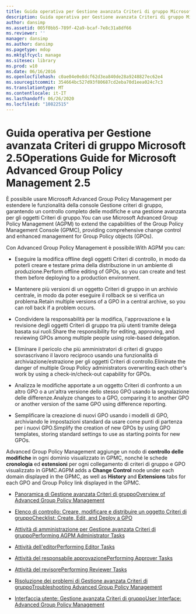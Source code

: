 ```yaml
---
title: Guida operativa per Gestione avanzata Criteri di gruppo Microsoft 2.5
description: Guida operativa per Gestione avanzata Criteri di gruppo Microsoft 2.5
author: dansimp
ms.assetid: 005f0bb5-789f-42a9-bcaf-7e8c31a8df66
ms.reviewer: ''
manager: dansimp
ms.author: dansimp
ms.pagetype: mdop
ms.mktglfcycl: manage
ms.sitesec: library
ms.prod: w10
ms.date: 06/16/2016
ms.openlocfilehash: c0ae04e0e8dcf62d3ea840de28a9248827ec62e4
ms.sourcegitcommit: 354664bc527d93f80687cd2eba70d1eea024c7c3
ms.translationtype: MT
ms.contentlocale: it-IT
ms.lasthandoff: 06/26/2020
ms.locfileid: "10822515"
---
```

# <span data-ttu-id="cc565-103">Guida operativa per Gestione avanzata Criteri di gruppo Microsoft 2.5</span><span class="sxs-lookup"><span data-stu-id="cc565-103">Operations Guide for Microsoft Advanced Group Policy Management 2.5</span></span>


<span data-ttu-id="cc565-104">È possibile usare Microsoft Advanced Group Policy Management per estendere le funzionalità della console Gestione criteri di gruppo, garantendo un controllo completo delle modifiche e una gestione avanzata per gli oggetti Criteri di gruppo.</span><span class="sxs-lookup"><span data-stu-id="cc565-104">You can use Microsoft Advanced Group Policy Management (AGPM) to extend the capabilities of the Group Policy Management Console (GPMC), providing comprehensive change control and enhanced management for Group Policy objects (GPOs).</span></span>

<span data-ttu-id="cc565-105">Con Advanced Group Policy Management è possibile:</span><span class="sxs-lookup"><span data-stu-id="cc565-105">With AGPM you can:</span></span>

-   <span data-ttu-id="cc565-106">Eseguire la modifica offline degli oggetti Criteri di controllo, in modo da poterli creare e testare prima della distribuzione in un ambiente di produzione.</span><span class="sxs-lookup"><span data-stu-id="cc565-106">Perform offline editing of GPOs, so you can create and test them before deploying to a production environment.</span></span>

-   <span data-ttu-id="cc565-107">Mantenere più versioni di un oggetto Criteri di gruppo in un archivio centrale, in modo da poter eseguire il rollback se si verifica un problema.</span><span class="sxs-lookup"><span data-stu-id="cc565-107">Retain multiple versions of a GPO in a central archive, so you can roll back if a problem occurs.</span></span>

-   <span data-ttu-id="cc565-108">Condividere la responsabilità per la modifica, l'approvazione e la revisione degli oggetti Criteri di gruppo tra più utenti tramite delega basata sui ruoli.</span><span class="sxs-lookup"><span data-stu-id="cc565-108">Share the responsibility for editing, approving, and reviewing GPOs among multiple people using role-based delegation.</span></span>

-   <span data-ttu-id="cc565-109">Eliminare il pericolo che più amministratori di criteri di gruppo sovrascrivano il lavoro reciproco usando una funzionalità di archiviazione/estrazione per gli oggetti Criteri di controllo.</span><span class="sxs-lookup"><span data-stu-id="cc565-109">Eliminate the danger of multiple Group Policy administrators overwriting each other's work by using a check-in/check-out capability for GPOs.</span></span>

-   <span data-ttu-id="cc565-110">Analizza le modifiche apportate a un oggetto Criteri di confronto a un altro GPO o a un'altra versione dello stesso GPO usando la segnalazione delle differenze.</span><span class="sxs-lookup"><span data-stu-id="cc565-110">Analyze changes to a GPO, comparing it to another GPO or another version of the same GPO using difference reporting.</span></span>

-   <span data-ttu-id="cc565-111">Semplificare la creazione di nuovi GPO usando i modelli di GPO, archiviando le impostazioni standard da usare come punti di partenza per i nuovi GPO.</span><span class="sxs-lookup"><span data-stu-id="cc565-111">Simplify the creation of new GPOs by using GPO templates, storing standard settings to use as starting points for new GPOs.</span></span>

<span data-ttu-id="cc565-112">Advanced Group Policy Management aggiunge un nodo di **controllo delle modifiche** in ogni dominio visualizzato in GPMC, nonché le schede **cronologia** ed **estensioni** per ogni collegamento di criteri di gruppo e GPO visualizzato in GPMC.</span><span class="sxs-lookup"><span data-stu-id="cc565-112">AGPM adds a **Change Control** node under each domain displayed in the GPMC, as well as **History** and **Extensions** tabs for each GPO and Group Policy link displayed in the GPMC.</span></span>

-   [<span data-ttu-id="cc565-113">Panoramica di Gestione avanzata Criteri di gruppo</span><span class="sxs-lookup"><span data-stu-id="cc565-113">Overview of Advanced Group Policy Management</span></span>](overview-of-advanced-group-policy-management.md)

-   [<span data-ttu-id="cc565-114">Elenco di controllo: Creare, modificare e distribuire un oggetto Criteri di gruppo</span><span class="sxs-lookup"><span data-stu-id="cc565-114">Checklist: Create, Edit, and Deploy a GPO</span></span>](checklist-create-edit-and-deploy-a-gpo.md)

-   [<span data-ttu-id="cc565-115">Attività di amministrazione per Gestione avanzata Criteri di gruppo</span><span class="sxs-lookup"><span data-stu-id="cc565-115">Performing AGPM Administrator Tasks</span></span>](performing-agpm-administrator-tasks.md)

-   [<span data-ttu-id="cc565-116">Attività dell'editor</span><span class="sxs-lookup"><span data-stu-id="cc565-116">Performing Editor Tasks</span></span>](performing-editor-tasks.md)

-   [<span data-ttu-id="cc565-117">Attività del responsabile approvazione</span><span class="sxs-lookup"><span data-stu-id="cc565-117">Performing Approver Tasks</span></span>](performing-approver-tasks.md)

-   [<span data-ttu-id="cc565-118">Attività del revisore</span><span class="sxs-lookup"><span data-stu-id="cc565-118">Performing Reviewer Tasks</span></span>](performing-reviewer-tasks.md)

-   [<span data-ttu-id="cc565-119">Risoluzione dei problemi di Gestione avanzata Criteri di gruppo</span><span class="sxs-lookup"><span data-stu-id="cc565-119">Troubleshooting Advanced Group Policy Management</span></span>](troubleshooting-advanced-group-policy-management.md)

-   [<span data-ttu-id="cc565-120">Interfaccia utente: Gestione avanzata Criteri di gruppo</span><span class="sxs-lookup"><span data-stu-id="cc565-120">User Interface: Advanced Group Policy Management</span></span>](user-interface-advanced-group-policy-management.md)

 

 





